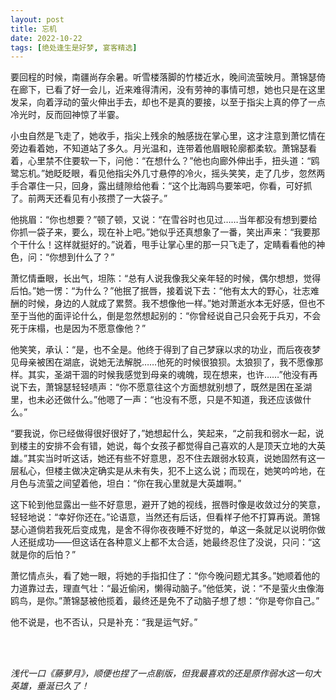 ```yaml
---
layout: post
title: 忘机
date: 2022-10-22
tags: [绝处逢生是好梦, 宴客精选]
---
```




要回程的时候，南疆尚存余暑。听雪楼落脚的竹楼近水，晚间流萤映月。萧锦瑟倚在廊下，已看了好一会儿，近来难得清闲，没有劳神的事情可想，她也只是在这里发呆，向着浮动的萤火伸出手去，却也不是真的要接，以至于指尖上真的停了一点冷光时，反而回神惊了半霎。

小虫自然是飞走了，她收手，指尖上残余的触感拢在掌心里，这才注意到萧忆情在旁边看着她，不知道站了多久。月光温和，连带着他眉眼轮廓都柔软。萧锦瑟看着，心里禁不住要软一下，问他：“在想什么？”他也向廊外伸出手，扭头道：“鸥鹭忘机。”她眨眨眼，看见他指尖外几寸悬停的冷火，摇头笑笑，走了几步，忽然两手合罩住一只，回身，露出缝隙给他看：“这个比海鸥鸟要笨吧，你看，可好抓了。前两天还看见有小孩攒了一大袋子。”

他挑眉：“你也想要？”顿了顿，又说：“在雪谷时也见过……当年都没有想到要给你抓一袋子来，要么，现在补上吧。”她似乎还真想象了一番，笑出声来：“我要那个干什么！这样就挺好的。”说着，甩手让掌心里的那一只飞走了，定睛看看他的神色，问：“你想到什么了？”

萧忆情垂眼，长出气，坦陈：“总有人说我像我父亲年轻的时候，偶尔想想，觉得后怕。”她一愣：“为什么？”他抿了抿唇，接着说下去：“他有太大的野心，壮志难酬的时候，身边的人就成了累赘。我不想像他一样。”她对萧逝水本无好感，但也不至于当他的面评论什么，倒是忽然想起别的：“你曾经说自己只会死于兵刃，不会死于床榻，也是因为不愿意像他？”

他笑笑，承认：“是，也不全是。他终于得到了自己梦寐以求的功业，而后夜夜梦见母亲被困在湖底，说她无法解脱……他死的时候很狼狈。太狼狈了，我不愿像那样。其实，圣湖干涸的时候我感觉到母亲的魂魄，现在想来，也许……”他没有再说下去，萧锦瑟轻轻啧声：“你不愿意往这个方面想就别想了，既然是困在圣湖里，也未必还做什么。”他嗯了一声：“也没有不愿，只是不知道，我还应该做什么。”

“要我说，你已经做得很好很好了，”她想起什么，笑起来，“之前我和弱水一起，说到楼主的安排不会有错，她说，每个女孩子都觉得自己喜欢的人是顶天立地的大英雄。”其实当时听这话，她还有些不好意思，忍不住去跟弱水较真，说她固然有这一层私心，但楼主做决定确实是从未有失，犯不上这么说；而现在，她笑吟吟地，在月色与流萤之间望着他，坦白：“你在我心里就是大英雄啊。”

这下轮到他显露出一些不好意思，避开了她的视线，抿唇时像是收敛过分的笑意，轻轻地说：“幸好你还在。”论语意，当然还有后话，但看样子他不打算再说。萧锦瑟心道倘若我死后变成鬼，是舍不得你夜夜睡不好觉的，单这一条就足以说明你做人还挺成功——但这话在各种意义上都不太合适，她最终忍住了没说，只问：“这就是你的后怕？”

萧忆情点头，看了她一眼，将她的手指扣住了：“你今晚问题尤其多。”她顺着他的力道靠过去，理直气壮：“最近偷闲，懒得动脑子。”他低笑，说：“不是萤火虫像海鸥鸟，是你。”萧锦瑟被他揽着，最终还是免不了动脑子想了想：“你是夸你自己。”

他不说是，也不否认，只是补充：“我是运气好。”

<br>
<br>

*浅代一口《藤萝月》，顺便也捏了一点剧版，但我最喜欢的还是原作弱水这一句大英雄，垂涎已久了！*